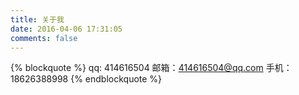 ```yaml
---
title: 关于我
date: 2016-04-06 17:31:05
comments: false
---
```

{% blockquote %}
qq: 414616504
邮箱：414616504@qq.com
手机：18626388998
{% endblockquote %}

